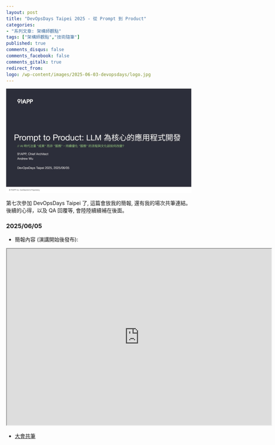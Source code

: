 ```yaml
---
layout: post
title: "DevOpsDays Taipei 2025 - 從 Prompt 到 Product"
categories:
- "系列文章: 架構師觀點"
tags: ["架構師觀點","技術隨筆"]
published: true
comments_disqus: false
comments_facebook: false
comments_gitalk: true
redirect_from:
logo: /wp-content/images/2025-06-03-devopsdays/logo.jpg
---
```


![alt text](/wp-content/images/2025-06-03-devopsdays/logo.jpg)

第七次參加 DevOpsDays Taipei 了, 這篇會放我的簡報, 還有我的場次共筆連結。
後續的心得，以及 QA 回覆等, 會陸陸續續補在後面。

<!--more-->

### 2025/06/05

- 簡報內容 (演講開始後發布):

<iframe src="https://docs.google.com/presentation/d/e/2PACX-1vQxjwDVoiFso6bL-Tn5sDXSPDxYlBIKqCXNxiH4jvWgWR6w_L7F56ut0wtnyAg23h6yT0czExPh4hGb/pubembed?start=false&loop=false&delayms=3000" frameborder="1" width="720" height="480" allowfullscreen="true" mozallowfullscreen="true" webkitallowfullscreen="true"></iframe>

- [大會共筆](https://hackmd.io/@DevOpsDay/2025/%2FSkkpnJ8zxg)

